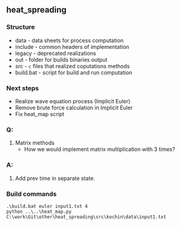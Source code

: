 ## heat_spreading

### Structure
 - data - data sheets for process computation
 - include - common headers of implementation
 - legacy - deprecated realizations
 - out - folder for builds binaries output
 - src - `c` files that realized coputations methods
 - build.bat - script for build and run computation

### Next steps
 - Realize wave equation process (Implicit Euler)
 - Remove brute force calculation in Implicit Euler
 - Fix heat_map script

### Q:
1. Matrix methods
    - How we would implement matrix multiplication with 3 times?
### A:
1. Add prev time in separate state.

### Build commands

    .\build.bat euler input1.txt 4
    python ..\..\heat_map.py C:\work\Git\other\heat_spreading\src\kochin\data\input1.txt